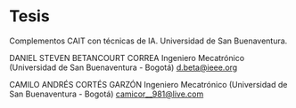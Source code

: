 ﻿# Tesis
Complementos CAIT con técnicas de IA. Universidad de San Buenaventura.

DANIEL STEVEN BETANCOURT CORREA
Ingeniero Mecatrónico
(Universidad de San Buenaventura - Bogotá)
d.beta@ieee.org

CAMILO ANDRÉS CORTÉS GARZÓN
Ingeniero Mecatrónico 
(Universidad de San Buenaventura - Bogotá)
camicor__981@live.com

